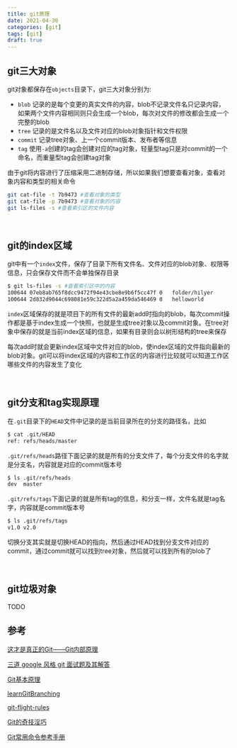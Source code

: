 ```yaml
---
title: git原理
date: 2021-04-30
categories: [git]
tags: [git]
draft: true
---
```


## git三大对象

git对象都保存在`objects`目录下，git三大对象分别为:

- `blob` 记录的是每个变更的真实文件的内容，blob不记录文件名只记录内容，如果两个文件内容相同则只会生成一个blob，每次对文件的修改都会生成一个完整的blob
- `tree` 记录的是文件名以及文件对应的blob对象指针和文件权限
- `commit` 记录tree对象、上一个commit版本、发布者等信息
- `tag` 使用`-a`创建的tag会创建对应的tag对象，轻量型tag只是对commit的一个命名，而重量型tag会创建tag对象

由于git将内容进行了压缩采用二进制存储，所以如果我们想要查看对象，查看对象内容和类型的相关命令

```bash
git cat-file -t 7b9473 #查看对象的类型
git cat-file -p 7b9473 #查看对象的内容
git ls-files -s #查看索引区的文件内容
```

​     

## git的index区域

git中有一个`index`文件，保存了目录下所有文件名、文件对应的blob对象、权限等信息，只会保存文件而不会单独保存目录

```bash
$ git ls-files -s #查看索引区中的内容
100644 07eb8ab765f8dcc9472f94e43cbe8e9b6f5cc47f 0	folder/hilyer
100644 2d832d9044c698081e59c322d5a2a459da546469 0	helloworld
```

`index`区域保存的就是项目下的所有文件的最新add时指向的blob，每次commit操作都是基于index生成一个快照，也就是生成tree对象以及commit对象。在tree对象中保存的就是当前index区域的信息，如果有目录则会以树形结构的tree来保存

每次add时就会更新index区域中文件对应的blob，使index区域的文件指向最新的blob对象。git可以将index区域的内容和工作区的内容进行比较就可以知道工作区哪些文件的内容发生了变化

​    

## git分支和tag实现原理

在`.git`目录下的`HEAD`文件中记录的是当前目录所在的分支的路径名，比如

```bash
$ cat .git/HEAD
ref: refs/heads/master
```

`.git/refs/heads`路径下面记录的就是所有的分支文件了，每个分支文件的名字就是分支名，内容就是对应的commit版本号

```bash
$ ls .git/refs/heads
dev  master
```

`.git/refs/tags`下面记录的就是所有tag的信息，和分支一样，文件名就是tag名字，内容就是commit版本号

```bash
$ ls .git/refs/tags
v1.0 v2.0
```

切换分支其实就是切换HEAD的指向，然后通过HEAD找到分支文件对应的commit，通过commit就可以找到tree对象，然后就可以找到所有的blob了

​    

## git垃圾对象

TODO

## 参考

[这才是真正的Git——Git内部原理](https://juejin.cn/post/6844904019245137927)

[三道 google 风格 git 面试题及其解答](https://juejin.cn/post/6844903876743659534)

[Git基本原理](https://space.bilibili.com/364122352/channel/detail?cid=150242&ctype=0)

[learnGitBranching](https://github.com/pcottle/learnGitBranching)

[git-flight-rules](https://github.com/k88hudson/git-flight-rules)

[Git的奇技淫巧](https://github.com/521xueweihan/git-tips)

[Git常用命令参考手册](https://juejin.cn/post/6844904146571624461)
